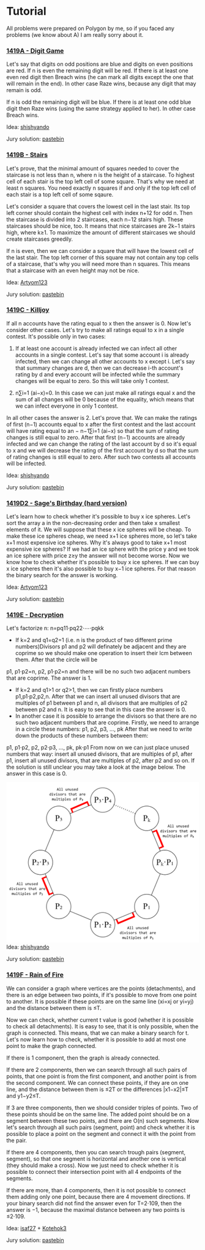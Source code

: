 # Tutorial

All problems were prepared on Polygon by me, so if you faced any problems (we know about A) I am really sorry about it.

 
### [1419A - Digit Game](../problems/A._Digit_Game.md "Codeforces Round 671 (Div. 2)")

Let's say that digits on odd positions are blue and digits on even positions are red. If n is even the remaining digit will be red. If there is at least one even red digit then Breach wins (he can mark all digits except the one that will remain in the end). In other case Raze wins, because any digit that may remain is odd.

If n is odd the remaining digit will be blue. If there is at least one odd blue digit then Raze wins (using the same strategy applied to her). In other case Breach wins.

Idea: [shishyando](https://codeforces.com/profile/shishyando "Expert shishyando")

Jury solution: [pastebin](https://codeforces.com/https://pastebin.com/bGgZTAFw)

 
### [1419B - Stairs](../problems/B._Stairs.md "Codeforces Round 671 (Div. 2)")

Let's prove, that the minimal amount of squares needed to cover the staircase is not less than n, where n is the height of a staircase. To highest cell of each stair is the top left cell of some square. That's why we need at least n squares. You need exactly n squares if and only if the top left cell of each stair is a top left cell of some sqaure.

Let's consider a square that covers the lowest cell in the last stair. Its top left corner should contain the highest cell with index n+12 for odd n. Then the staircase is divided into 2 staircases, each n−12 stairs high. These staircases should be nice, too. It means that nice staircases are 2k−1 stairs high, where k≥1. To maximize the amount of different staircases we should create staircases greedily. 

If n is even, then we can consider a square that will have the lowest cell of the last stair. The top left corner of this square may not contain any top cells of a staircase, that's why you will need more than n squares. This means that a staircase with an even height may not be nice.

Idea: [Artyom123](https://codeforces.com/profile/Artyom123 "Master Artyom123")

Jury solution: [pastebin](https://codeforces.com/https://pastebin.com/Sd3hNAPd)

 
### [1419C - Killjoy](../problems/C._Killjoy.md "Codeforces Round 671 (Div. 2)")

If all n accounts have the rating equal to x then the answer is 0. Now let's consider other cases. Let's try to make all ratings equal to x in a single contest. It's possible only in two cases:

1. If at least one account is already infected we can infect all other accounts in a single contest. Let's say that some account i is already infected, then we can change all other accounts to x except i. Let's say that summary changes are d, then we can decrease i-th account's rating by d and every account will be infected while the summary changes will be equal to zero. So this will take only 1 contest.

2. n∑i=1 (ai−x)=0. In this case we can just make all ratings equal x and the sum of all changes will be 0 because of the equality, which means that we can infect everyone in only 1 contest.

In all other cases the answer is 2. Let's prove that. We can make the ratings of first (n−1) accounts equal to x after the first contest and the last account will have rating equal to an − n−1∑i=1 (ai−x) so that the sum of rating changes is still equal to zero. After that first (n−1) accounts are already infected and we can change the rating of the last account by d so it's equal to x and we will decrease the rating of the first account by d so that the sum of rating changes is still equal to zero. After such two contests all accounts will be infected.

Idea: [shishyando](https://codeforces.com/profile/shishyando "Expert shishyando")

Jury solution: [pastebin](https://codeforces.com/https://pastebin.com/u7ybmiPR)

 
### [1419D2 - Sage's Birthday (hard version)](../problems/D2._Sage's_Birthday_(hard_version).md "Codeforces Round 671 (Div. 2)")

Let's learn how to check whether it's possible to buy x ice spheres. Let's sort the array a in the non-decreasing order and then take x smallest elements of it. We will suppose that these x ice spheres will be cheap. To make these ice spheres cheap, we need x+1 ice spheres more, so let's take x+1 most expensive ice spheres. Why it's always good to take x+1 most expensive ice spheres? If we had an ice sphere with the price y and we took an ice sphere with price z≥y the answer will not become worse. Now we know how to check whether it's possible to buy x ice spheres. If we can buy x ice spheres then it's also possible to buy x−1 ice spheres. For that reason the binary search for the answer is working.

Idea: [Artyom123](https://codeforces.com/profile/Artyom123 "Master Artyom123")

Jury solution: [pastebin](https://codeforces.com/https://pastebin.com/8zJPxg21)

 
### [1419E - Decryption](../problems/E._Decryption.md "Codeforces Round 671 (Div. 2)")

Let's factorize n: n=pq11⋅pq22⋅⋯⋅pqkk

* If k=2 and q1=q2=1 (i.e. n is the product of two different prime numbers)Divisors p1 and p2 will definately be adjacent and they are coprime so we should make one operation to insert their lcm between them. After that the circle will be

 p1, p1⋅p2=n, p2, p1⋅p2=n and there will be no such two adjacent numbers that are coprime. The answer is 1.
* If k=2 and q1>1 or q2>1, then we can firstly place numbers p1,p1⋅p2,p2,n. After that we can insert all unused divisors that are multiples of p1 between p1 and n, all divisors that are multiples of p2 between p2 and n. It is easy to see that in this case the answer is 0.
* In another case it is possible to arrange the divisors so that there are no such two adjacent numbers that are coprime. Firstly, we need to arrange in a circle these numbers: p1, p2, p3, ..., pk After that we need to write down the products of these numbers between them:

 p1, p1⋅p2, p2, p2⋅p3, ..., pk, pk⋅p1 From now on we can just place unused numbers that way: insert all unused divisors, that are multiples of p1, after p1, insert all unused divisors, that are multiples of p2, after p2 and so on. If the solution is still unclear you may take a look at the image below. The answer in this case is 0.

 ![](images/83b74326dc10a2459c90a1ebccf2dae283d968d1.png)
Idea: [shishyando](https://codeforces.com/profile/shishyando "Expert shishyando")

Jury solution: [pastebin](https://codeforces.com/https://pastebin.com/C7sPc6BN)

 
### [1419F - Rain of Fire](../problems/F._Rain_of_Fire.md "Codeforces Round 671 (Div. 2)")

We can consider a graph where vertices are the points (detachments), and there is an edge between two points, if it's possible to move from one point to another. It is possible if these points are on the same line (xi=xj or yi=yj) and the distance between them is ≤T.

Now we can check, whether current t value is good (whether it is possible to check all detachments). It is easy to see, that it is only possible, when the graph is connected. This means, that we can make a binary search for t. Let's now learn how to check, whether it is possible to add at most one point to make the graph connected.

If there is 1 component, then the graph is already connected.

If there are 2 components, then we can search through all such pairs of points, that one point is from the first component, and another point is from the second component. We can connect these points, if they are on one line, and the distance between them is ≤2T or the differences |x1−x2|≤T and y1−y2≤T.

If 3 are three components, then we should consider triples of points. Two of these points should be on the same line. The added point should be on a segment between these two points, and there are O(n) such segments. Now let's search through all such pairs (segment, point) and check whether it is possible to place a point on the segment and connect it with the point from the pair.

If there are 4 components, then you can search trough pairs (segment, segment), so that one segment is horizontal and another one is vertical (they should make a cross). Now we just need to check whether it is possible to connect their intersection point with all 4 endpoints of the segments.

If there are more, than 4 components, then it is not possible to connect them adding only one point, because there are 4 movement directions. If your binary search did not find the answer even for T=2⋅109, then the answer is −1, because the maximal distance between any two points is ≤2⋅109.

Idea: [isaf27](https://codeforces.com/profile/isaf27 "International Grandmaster isaf27") + [Kotehok3](https://codeforces.com/profile/Kotehok3 "Master Kotehok3")

Jury solution: [pastebin](https://codeforces.com/https://pastebin.com/9tPzKi8q)

